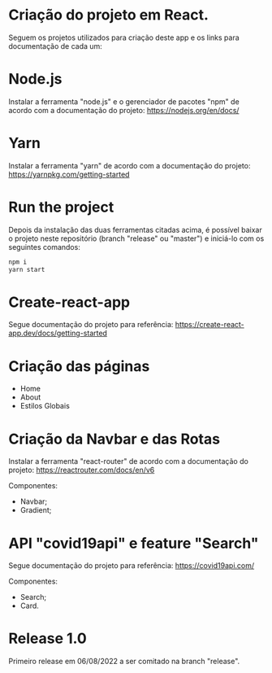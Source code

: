 # Criação do projeto em React.

Seguem os projetos utilizados para criação deste app e os links para documentação de cada um:

# Node.js

Instalar a ferramenta "node.js" e o gerenciador de pacotes "npm" de acordo com a documentação do projeto:
https://nodejs.org/en/docs/

# Yarn

Instalar a ferramenta "yarn" de acordo com a documentação do projeto:
https://yarnpkg.com/getting-started

# Run the project

Depois da instalação das duas ferramentas citadas acima, é possível baixar o projeto neste repositório (branch "release" ou "master") e iniciá-lo com os seguintes comandos:

```js
npm i
yarn start
```

# Create-react-app

Segue documentação do projeto para referência:
https://create-react-app.dev/docs/getting-started

# Criação das páginas

- Home
- About
- Estilos Globais

# Criação da Navbar e das Rotas

Instalar a ferramenta "react-router" de acordo com a documentação do projeto:
https://reactrouter.com/docs/en/v6

Componentes:

- Navbar;
- Gradient;

# API "covid19api" e feature "Search"

Segue documentação do projeto para referência:
https://covid19api.com/

Componentes:

- Search;
- Card.

# Release 1.0

Primeiro release em 06/08/2022 a ser comitado na branch "release".
